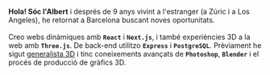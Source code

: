 **Hola! Sóc l'Albert** i després de 9 anys vivint a l'estranger (a Zúric i a Los Angeles), he retornat a Barcelona buscant noves oportunitats.
\
\
Creo webs dinàmiques amb **`React`** i **`Next.js`**, i també experiències 3D a la web amb **`Three.js`**. De back-end utilitzo **`Express`** i **`PostgreSQL`**. Prèviament he sigut [generalista 3D](https://abonmassip.artstation.com/) i tinc coneixements avançats de **`Photoshop`**, **`Blender`** i el procés de producció de gràfics 3D.
